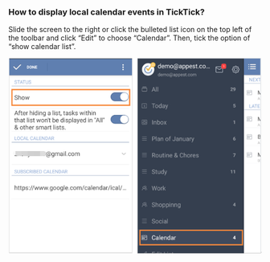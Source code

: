 ### How to display local calendar events in TickTick?
Slide the screen to the right or click the bulleted list icon on the top left of the toolbar and click “Edit” to choose “Calendar”.  Then, tick the option of “show calendar list”.


![](../images/image2.4.1W2.png)
